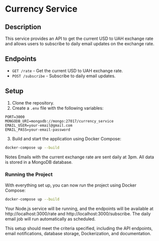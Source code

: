 # Currency Service

## Description

This service provides an API to get the current USD to UAH exchange rate and allows users to subscribe to daily email updates on the exchange rate.

## Endpoints

- `GET /rate` - Get the current USD to UAH exchange rate.
- `POST /subscribe` - Subscribe to daily email updates.

## Setup

1. Clone the repository.
2. Create a `.env` file with the following variables:

```
PORT=3000
MONGODB_URI=mongodb://mongo:27017/currency_service
EMAIL_USER=your-email@gmail.com
EMAIL_PASS=your-email-password
```

3. Build and start the application using Docker Compose:

```sh
docker-compose up --build
```

Notes
Emails with the current exchange rate are sent daily at 3pm.
All data is stored in a MongoDB database.

### Running the Project

With everything set up, you can now run the project using Docker Compose:

```sh
docker-compose up --build
```

Your Node.js service will be running, and the endpoints will be available at http://localhost:3000/rate and http://localhost:3000/subscribe. The daily email job will run automatically as scheduled.

This setup should meet the criteria specified, including the API endpoints, email notifications, database storage, Dockerization, and documentation.
